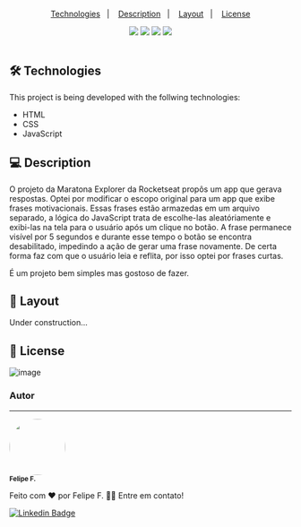 <!-- README TEMPLATE by Felipe F. -->

<div align='center'>

<p>
  <a href="#-Technologies">Technologies</a>&nbsp;&nbsp;&nbsp;|&nbsp;&nbsp;&nbsp;
  <a href="#-Description">Description</a>&nbsp;&nbsp;&nbsp;|&nbsp;&nbsp;&nbsp;
  <a href="#-Layout">Layout</a>&nbsp;&nbsp;&nbsp;|&nbsp;&nbsp;&nbsp;
  <a href="#-Licença">License</a>
</p>

<div>
    <img src="https://img.shields.io/github/repo-size/felpfsf/reponame">
    <img src="https://img.shields.io/github/last-commit/felpfsf/reponame">
    <img src="https://img.shields.io/github/languages/count/felpfsf/reponame">
    <img src="https://img.shields.io/github/languages/top/felpfsf/reponame">
</div>
</div>

</br>

## 🛠 Technologies

This project is being developed with the follwing technologies:

- HTML
- CSS
- JavaScript

## 💻 Description

  O projeto da Maratona Explorer da Rocketseat propôs um app que gerava respostas. Optei por modificar o escopo original para um app que exibe frases motivacionais. Essas frases estão armazedas em um arquivo separado, a lógica do JavaScript trata de escolhe-las aleatóriamente e exibi-las na tela para o usuário após um clique no botão. A frase permanece visível por 5 segundos e durante esse tempo o botão se encontra desabilitado, impedindo a ação de gerar uma frase novamente. De certa forma faz com que o usuário leia e reflita, por isso optei por frases curtas.


  É um projeto bem simples mas gostoso de fazer. 


## 🔖 Layout

Under construction...

## 📝 License

![image](https://img.shields.io/github/license/felpfsf/alura-challenge-logica-jogo-forca?label=license&style=flat-square)
<!--
[![License: MIT](https://img.shields.io/badge/License-MIT-yellow.svg)](https://opensource.org/licenses/MIT)
-->
### Autor
---

 <img style="border-radius: 50%;" src="https://avatars.githubusercontent.com/u/2619027?s=400&u=bbad89e6365e204c58f5165424b8e4672062317a&v=4" width="100px;" alt=""/>
 <br />
 <sub><b>Felipe F.</b></sub>


Feito com ❤️ por Felipe F. 👋🏽 Entre em contato!

[![Linkedin Badge](https://img.shields.io/badge/-Felipe-blue?style=flat-square&logo=Linkedin&logoColor=white&link=https://www.linkedin.com/in/felipefsf/)](https://www.linkedin.com/in/felipefsf/)
